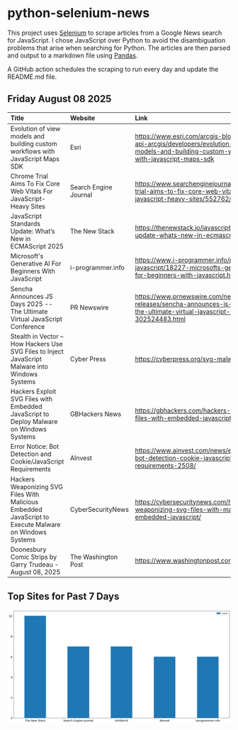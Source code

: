 # python-selenium-news

This project uses [Selenium](https://www.seleniumhq.org/) to scrape articles from a Google News search for JavaScript.
I chose JavaScript over Python to avoid the disambiguation problems that arise when searching for Python.
The articles are then parsed and output to a markdown file using [Pandas](https://pandas.pydata.org/).

A GitHub action schedules the scraping to run every day and update the README.md file.

## Friday August 08 2025


| Title                                                                                                  | Website               | Link                                                                                                                                               |
|:-------------------------------------------------------------------------------------------------------|:----------------------|:---------------------------------------------------------------------------------------------------------------------------------------------------|
| Evolution of view models and building custom workflows with JavaScript Maps SDK                        | Esri                  | https://www.esri.com/arcgis-blog/products/js-api-arcgis/developers/evolution-of-view-models-and-building-custom-workflows-with-javascript-maps-sdk |
| Chrome Trial Aims To Fix Core Web Vitals For JavaScript-Heavy Sites                                    | Search Engine Journal | https://www.searchenginejournal.com/chrome-trial-aims-to-fix-core-web-vitals-for-javascript-heavy-sites/552762/                                    |
| JavaScript Standards Update: What’s New in ECMAScript 2025                                             | The New Stack         | https://thenewstack.io/javascript-standards-update-whats-new-in-ecmascript-2025/                                                                   |
| Microsoft's Generative AI For Beginners With JavaScript                                                | i-programmer.info     | https://www.i-programmer.info/news/167-javascript/18227-microsofts-generative-ai-for-beginners-with-javascript.html                                |
| Sencha Announces JS Days 2025 -- The Ultimate Virtual JavaScript Conference                            | PR Newswire           | https://www.prnewswire.com/news-releases/sencha-announces-js-days-2025--the-ultimate-virtual-javascript-conference-302524483.html                  |
| Stealth in Vector – How Hackers Use SVG Files to Inject JavaScript Malware into Windows Systems        | Cyber Press           | https://cyberpress.org/svg-malware/                                                                                                                |
| Hackers Exploit SVG Files with Embedded JavaScript to Deploy Malware on Windows Systems                | GBHackers News        | https://gbhackers.com/hackers-exploit-svg-files-with-embedded-javascript/                                                                          |
| Error Notice: Bot Detection and Cookie/JavaScript Requirements                                         | AInvest               | https://www.ainvest.com/news/error-notice-bot-detection-cookie-javascript-requirements-2508/                                                       |
| Hackers Weaponizing SVG Files With Malicious Embedded JavaScript to Execute Malware on Windows Systems | CyberSecurityNews     | https://cybersecuritynews.com/hackers-weaponizing-svg-files-with-malicious-embedded-javascript/                                                    |
| Doonesbury Comic Strips by Garry Trudeau - August 08, 2025                                             | The Washington Post   | https://www.washingtonpost.com/doonesbury/                                                                                                         |
## Top Sites for Past 7 Days

![Graph of Top Sites](https://raw.githubusercontent.com/dan-mba/python-selenium-news/main/last-week.png)
